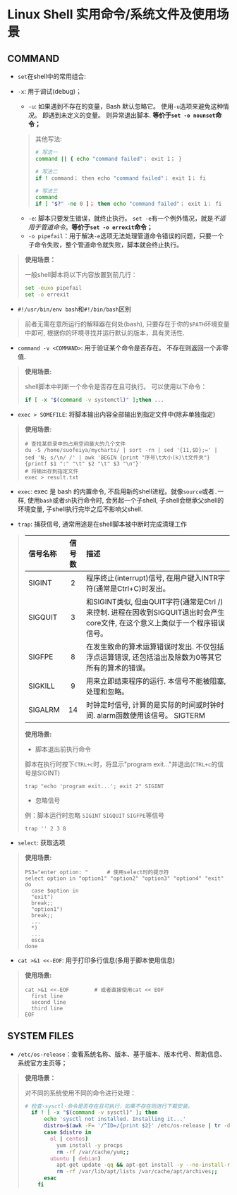 # Linux Shell 实用命令/系统文件及使用场景

## COMMAND

- `set`在shell中的常用组合: 
  
- `-x`: 用于调试(debug)；
    - `-u`: 如果遇到不存在的变量，Bash 默认忽略它。 使用`-u`选项来避免这种情况。 即遇到未定义的变量。 则异常退出脚本. **等价于`set -o nounset`命令；** 
    
    > 其他写法:
    >
    > ```bash
    > # 写法一
    > command || { echo "command failed"； exit 1； }
    > 
    > # 写法二
    > if ! command； then echo "command failed"； exit 1； fi
    > 
    > # 写法三
    > command
    > if [ "$?" -ne 0 ]； then echo "command failed"； exit 1； fi
    > ```
    
    - `-e`: 脚本只要发生错误，就终止执行。 `set -e`有一个例外情况，就是*不适用于管道命令*。**等价于`set -o errexit`命令；**
    - `-o pipefail`：用于解决`-e`选项无法处理管道命令错误的问题，只要一个子命令失败，整个管道命令就失败，脚本就会终止执行。

> **使用场景：**
>
> 一般shell脚本将以下内容放置到前几行：
>
> ```bash
> set -euxo pipefail
> set -o errexit
> ```

- `#!/usr/bin/env bash`和`#!/bin/bash`区别

> 前者无需在意所运行的解释器在何处(bash), 只要存在于你的`$PATH`环境变量中即可, 根据你的环境寻找并运行默认的版本，具有灵活性.

- `command -v <COMMAND>`: 用于验证某个命令是否存在。 不存在则返回一个非零值.

> **使用场景:** 
>
> shell脚本中判断一个命令是否存在且可执行。 可以使用以下命令：
>
> ```bash
> if [ -x "$(command -v systemctl)" ];then ...
> ```

- `exec > SOMEFILE`: 将脚本输出内容全部输出到指定文件中(除非单独指定)

> **使用场景:**
>
> ```shell
> # 查找某目录中的占用空间最大的几个文件
> du -S /home/suofeiya/mycharts/ | sort -rn | sed '{11,$D};=' | sed 'N; s/\n/ /' | awk 'BEGIN {print "序号\t大小(k)\t文件夹"}{printf $1 ":" "\t" $2 "\t" $3 "\n"}'
> # 将输出存到指定文件
> exec > result.txt
> ```
>

- `exec`: exec 是 bash 的内置命令, 不启用新的shell进程。就像`source`或者`.`一样, 使用`bash`或者`sh`执行命令时, 会另起一个子shell, 子shell会继承父shell的环境变量, 子shell执行完毕之后不影响父shell.

- `trap`: 捕获信号, 通常用途是在shell脚本被中断时完成清理工作

> | 信号名称 | 信号数 | 描述                                                         |
> | :------- | :----: | :----------------------------------------------------------- |
> | SIGINT   |   2    | 程序终止(interrupt)信号, 在用户键入INTR字符(通常是Ctrl+C)时发出。 |
> | SIGQUIT  |   3    | 和SIGINT类似, 但由QUIT字符(通常是Ctrl /)来控制. 进程在因收到SIGQUIT退出时会产生core文件, 在这个意义上类似于一个程序错误信号。 |
> | SIGFPE   |   8    | 在发生致命的算术运算错误时发出. 不仅包括浮点运算错误, 还包括溢出及除数为0等其它所有的算术的错误。 |
> | SIGKILL  |   9    | 用来立即结束程序的运行. 本信号不能被阻塞, 处理和忽略。       |
> | SIGALRM  |   14   | 时钟定时信号, 计算的是实际的时间或时钟时间. alarm函数使用该信号。 SIGTERM |
>
> **使用场景:**
>
> - 脚本退出前执行命令
>
> 脚本在执行时按下`CTRL+c`时，将显示"program exit..."并退出(`CTRL+c`的信号是SIGINT)
>
> ```shell
> trap "echo 'program exit...'; exit 2" SIGINT
> ```
>
> - 忽略信号
>
> 例：脚本运行时忽略 `SIGINT` `SIGQUIT` `SIGFPE`等信号
>
> ```shell
> trap '' 2 3 8
> ```

- `select`: 获取选项

> **使用场景:**
>
> ```shell
> PS3="enter option: "		# 使用select时的提示符
> select option in "option1" "option2" "option3" "option4" "exit"
> do
> 	case $option in
> 	"exit")
> 	break;;
> 	"option1")
> 	break;;
> 	...
> 	*)
> 	...
> 	esca
> done
> ```

- `cat >&1 <<-EOF`: 用于打印多行信息(多用于脚本使用信息)

> **使用场景:**
>
> ```shell
> cat >&1 <<-EOF		# 或者直接使用cat << EOF
> 	first line
> 	second line
> 	third line
> EOF
> ```

## SYSTEM FILES

- `/etc/os-release`：查看系统名称、版本、基于版本、版本代号、帮助信息、系统官方主页等；

> **使用场景：**
>
> 对不同的系统使用不同的命令进行处理：
>
> ```bash
> # 检查·sysctl·命令是否存在且可执行，如果不存在则进行下载安装。
> 	if ! [ -x "$(command -v sysctl)" ]; then
>       echo 'sysctl not installed. Installing it...'
>       distro=$(awk -F= '/^ID=/{print $2}' /etc/os-release | tr -d '"')
>       case $distro in
>         ol | centos)
>           yum install -y procps
>           rm -rf /var/cache/yum;;
>         ubuntu | debian)
>           apt-get update -qq && apt-get install -y --no-install-recommends procps
>           rm -rf /var/lib/apt/lists /var/cache/apt/archives;;
>       esac
>     fi
> ```
>
> 